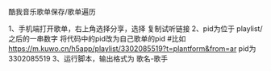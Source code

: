 酷我音乐歌单保存/歌单遍历

1、手机端打开歌单，右上角选择分享，选择 复制试听链接 
2、pid为位于 playlist/ 之后的一串数字 将代码中的pid改为自己歌单的pid   #比如 https://m.kuwo.cn/h5app/playlist/3302085519?t=plantform&from=ar  pid为3302085519
3、运行脚本，输出格式为 歌名-歌手 
